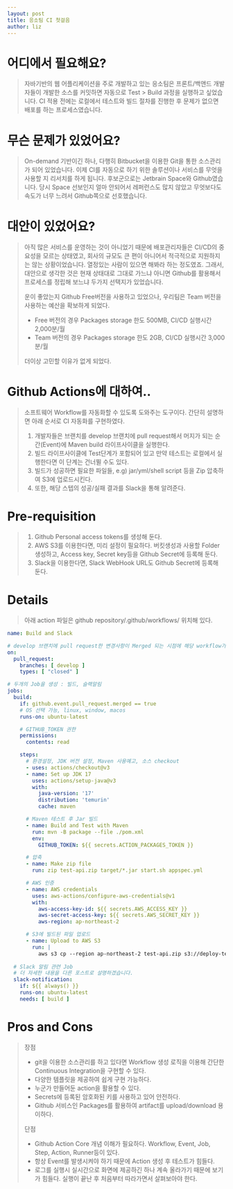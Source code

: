 ```yaml
---
layout: post
title: 응소팀 CI 첫걸음
author: liz
---
```


어디에서 필요해요?
===
> 자바기반의 웹 어플리케이션을 주로 개발하고 있는 응소팀은 프론트/백앤드 개발자들이 개발한 소스를 커밋하면 자동으로 Test > Build 과정을 실행하고 싶었습니다.
> CI 적용 전에는 로컬에서 테스트와 빌드 절차를 진행한 후 문제가 없으면 배포를 하는 프로세스였습니다.

무슨 문제가 있었어요?
===
> On-demand 기반이긴 하나, 다행히 Bitbucket을 이용한 Git을 통한 소스관리가 되어 있었습니다.
> 이제 CI를 자동으로 하기 위한 솔루션이나 서비스를 무엇을 사용할 지 리서치를 하게 됩니다.
> 후보군으로는 Jetbrain Space와 Github였습니다. 당시 Space 선보인지 얼마 안되어서 레퍼런스도 많지 않았고 
> 무엇보다도 속도가 너무 느려서 Github쪽으로 선호했습니다.

대안이 있었어요?
===
> 아직 많은 서비스를 운영하는 것이 아니었기 때문에 배포관리자들은 CI/CD의 중요성을 모르는 상태였고,
> 회사의 규모도 큰 편이 아니어서 적극적으로 지원하지는 않는 상황이었습니다. 열정있는 사람이 있으면 해봐라 하는 정도였죠.
> 그래서, 대안으로 생각한 것은 현재 상태대로 그대로 가느냐 아니면 Github를 활용해서 프로세스를 정립해 보느냐 두가지 선택지가 있었습니다.
> 
> 운이 좋았는지 Github Free버전을 사용하고 있었으나, 우리팀은 Team 버전을 사용하는 예산을 확보하게 되었다.
> * Free 버전의 경우 Packages storage 한도 500MB, CI/CD 실행시간 2,000분/월
> * Team 버전의 경우 Packages storage 한도 2GB, CI/CD 실행시간 3,000분/월 
> 
> 더이상 고민할 이유가 없게 되었다.

Github Actions에 대하여..
===
> 소프트웨어 Workflow를 자동화할 수 있도록 도와주는 도구이다. 간단히 설명하면 아래 순서로 CI 자동화를 구현하였다.
> 1. 개발자들은 브랜치를 develop 브랜치에 pull request해서 머지가 되는 순간(Event)에 Maven build 라이프사이클을 실행한다. 
> 2. 빌드 라이프사이클에 Test단계가 포함되어 있고 만약 테스트는 로컬에서 실행한다면 이 단계는 건너뛸 수도 있다.
> 3. 빌드가 성공하면 필요한 파일들, e.g) jar/yml/shell script 등을 Zip 압축하여 S3에 업로드시킨다.
> 4. 또한, 해당 스텝의 성공/실패 결과를 Slack을 통해 알려준다.

Pre-requisition
===
> 1. Github Personal access tokens를 생성해 둔다.
> 2. AWS S3를 이용한다면, 미리 설정이 필요하다. 버킷생성과 사용할 Folder 생성하고, Access key, Secret key등을 Github Secret에 등록해 둔다.
> 3. Slack을 이용한다면, Slack WebHook URL도 Github Secret에 등록해 둔다.

Details
===
> 아래 action 파일은 github repository/.github/workflows/ 위치해 있다.
> 
> 
```yaml
name: Build and Slack

# develop 브랜치에 pull request한 변경사항이 Merged 되는 시점에 해당 workflow가 실행된다.
on:
  pull_request:
    branches: [ develop ]
    types: [ "closed" ]

# 두개의 Job을 생성 : 빌드, 슬랙알림
jobs:
  build:
    if: github.event.pull_request.merged == true
    # OS 선택 가능, linux, window, macos
    runs-on: ubuntu-latest

    # GITHUB_TOKEN 권한
    permissions:
      contents: read

    steps:
      # 환경설정, JDK 버전 설정, Maven 사용예고, 소스 checkout
      - uses: actions/checkout@v3
      - name: Set up JDK 17
        uses: actions/setup-java@v3
        with:
          java-version: '17'
          distribution: 'temurin'
          cache: maven

      # Maven 테스트 후 Jar 빌드
      - name: Build and Test with Maven
        run: mvn -B package --file ./pom.xml
        env:
          GITHUB_TOKEN: ${{ secrets.ACTION_PACKAGES_TOKEN }}

      # 압축
      - name: Make zip file
        run: zip test-api.zip target/*.jar start.sh appspec.yml

      # AWS 인증
      - name: AWS credentials
        uses: aws-actions/configure-aws-credentials@v1
        with:
          aws-access-key-id: ${{ secrets.AWS_ACCESS_KEY }}
          aws-secret-access-key: ${{ secrets.AWS_SECRET_KEY }}
          aws-region: ap-northeast-2

      # S3에 빌드된 파일 업로드
      - name: Upload to AWS S3
        run: |
          aws s3 cp --region ap-northeast-2 test-api.zip s3://deploy-test/snapshot/
          
  # Slack 알림 관련 Job
  # 더 자세한 내용을 다른 포스트로 설명하겠습니다.
  slack-notification:
    if: ${{ always() }}
    runs-on: ubuntu-latest
    needs: [ build ]

```

Pros and Cons
===

> 장점
> * git을 이용한 소스관리를 하고 있다면 Workflow 생성 로직을 이용해 간단한 Continuous Integration을 구현할 수 있다.
> * 다양한 템플릿을 제공하여 쉽게 구현 가능하다.
> * 누군가 만들어둔 action을 활용할 수 있다.
> * Secrets에 등록된 암호화된 키를 사용하고 있어 안전하다.
> * Github 서비스인 Packages를 활용하여 artifact를 upload/download 용이하다.
> 
> 단점
> * Github Action Core 개념 이해가 필요하다. Workflow, Event, Job, Step, Action, Runner등이 있다. 
> * 항상 Event를 발생시켜야 하기 때문에 Action 생성 후 테스트가 힘들다.
> * 로그를 실행시 실시간으로 화면에 제공하긴 하나 계속 올라가기 때문에 보기가 힘들다. 실행이 끝난 후 처음부터 따라가면서 살펴보아야 한다.